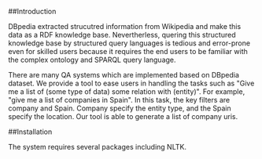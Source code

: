 ##Introduction

DBpedia extracted strucutred information from Wikipedia and make this data as a RDF knowledge base. Nevertherless, quering this structured knowledge base by structured query languages is tedious and error-prone even for skilled users because it requires the end users to be familiar with the complex ontology and SPARQL query language. 

There are many QA systems which are implemented based on DBpedia dataset. We provide a tool to ease users in handling the tasks such as "Give me a list of (some type of data) some relation with (entity)". For example, "give me a list of companies in Spain". In this task, the key filters are company and Spain. Company specify the entity type, and the Spain specify the location. Our tool is able to generate a list of company uris.

##Installation

The system requires several packages including NLTK.

 